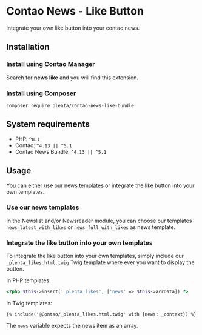 # Contao News - Like Button

Integrate your own like button into your contao news.

## Installation

### Install using Contao Manager

Search for **news like** and you will find this extension.

### Install using Composer

`composer require plenta/contao-news-like-bundle`

## System requirements

- PHP: `^8.1`
- Contao: `^4.13 || ^5.1` 
- Contao News Bundle: `^4.13 || ^5.1`

## Usage

You can either use our news templates or integrate the like button into your own templates.

### Use our news templates

In the Newslist and/or Newsreader module, you can choose our templates `news_latest_with_likes` or `news_full_with_likes` as news template.

### Integrate the like button into your own templates

To integrate the like button into your own templates, simply include our `_plenta_likes.html.twig` Twig template where ever you want to display the button.

In PHP templates:

```php
<?php $this->insert('_plenta_likes', ['news' => $this->arrData]) ?>
```

In Twig templates:

```
{% include('@Contao/_plenta_likes.html.twig' with {news: _context}) %}
```

The `news` variable expects the news item as an array.